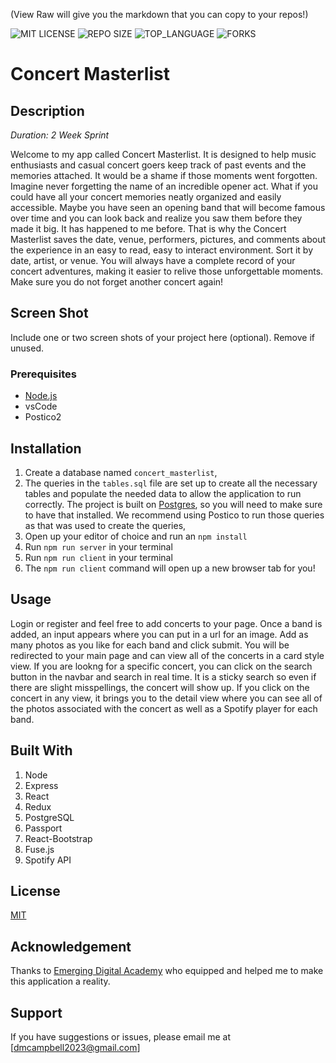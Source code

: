 (View Raw will give you the markdown that you can copy to your repos!)


![MIT LICENSE](https://img.shields.io/github/license/scottbromander/the_marketplace.svg?style=flat-square)
![REPO SIZE](https://img.shields.io/github/repo-size/scottbromander/the_marketplace.svg?style=flat-square)
![TOP_LANGUAGE](https://img.shields.io/github/languages/top/scottbromander/the_marketplace.svg?style=flat-square)
![FORKS](https://img.shields.io/github/forks/scottbromander/the_marketplace.svg?style=social)

# Concert Masterlist

## Description

_Duration: 2 Week Sprint_


Welcome to my app called Concert Masterlist. It is designed to help music enthusiasts and casual concert goers keep track of past events and the memories attached. It would be a shame if those moments went forgotten. Imagine never forgetting the name of an incredible opener act. What if you could have all your concert memories neatly organized and easily accessible. Maybe you have seen an opening band that will become famous over time and you can look back and realize you saw them before they made it big. It has happened to me before. That is why the Concert Masterlist saves the date, venue, performers, pictures, and comments about the experience in an easy to read, easy to interact environment. Sort it by date, artist, or venue. You will always have a complete record of your concert adventures, making it easier to relive those unforgettable moments. Make sure you do not forget another concert again!


## Screen Shot

Include one or two screen shots of your project here (optional). Remove if unused.

### Prerequisites


- [Node.js](https://nodejs.org/en/)
- vsCode
- Postico2

## Installation



1. Create a database named `concert_masterlist`,
2. The queries in the `tables.sql` file are set up to create all the necessary tables and populate the needed data to allow the application to run correctly. The project is built on [Postgres](https://www.postgresql.org/download/), so you will need to make sure to have that installed. We recommend using Postico to run those queries as that was used to create the queries, 
3. Open up your editor of choice and run an `npm install`
4. Run `npm run server` in your terminal
5. Run `npm run client` in your terminal
6. The `npm run client` command will open up a new browser tab for you!

## Usage

Login or register and feel free to add concerts to your page. Once a band is added, an input appears where you can put in a url for an image. Add as many photos as you like for each band and click submit. You will be redirected to your main page and can view all of the concerts in a card style view. If you are lookng for a specific concert, you can click on the search button in the navbar and search in real time. It is a sticky search so even if there are slight misspellings, the concert will show up. If you click on the concert in any view, it brings you to the detail view where you can see all of the photos associated with the concert as well as a Spotify player for each band. 


## Built With

1. Node
2. Express
3. React
4. Redux
5. PostgreSQL
6. Passport
7. React-Bootstrap
8. Fuse.js
9. Spotify API

## License
[MIT](https://choosealicense.com/licenses/mit/)



## Acknowledgement
Thanks to [Emerging Digital Academy](https://emergingacademy.org) who equipped and helped me to make this application a reality.

## Support
If you have suggestions or issues, please email me at [dmcampbell2023@gmail.com]